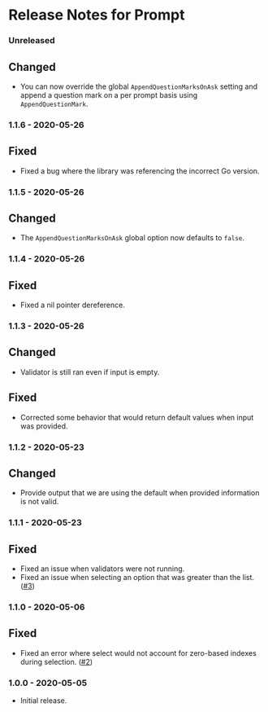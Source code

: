 # Release Notes for Prompt

### Unreleased

## Changed
- You can now override the global `AppendQuestionMarksOnAsk` setting and append a question mark on a per prompt basis using `AppendQuestionMark`.

### 1.1.6 - 2020-05-26

## Fixed
- Fixed a bug where the library was referencing the incorrect Go version.

### 1.1.5 - 2020-05-26

## Changed
- The `AppendQuestionMarksOnAsk` global option now defaults to `false`.

### 1.1.4 - 2020-05-26

## Fixed
- Fixed a nil pointer dereference.

### 1.1.3 - 2020-05-26

## Changed
- Validator is still ran even if input is empty.

## Fixed
- Corrected some behavior that would return default values when input was provided.

### 1.1.2 - 2020-05-23

## Changed
- Provide output that we are using the default when provided information is not valid.

### 1.1.1 - 2020-05-23

## Fixed
- Fixed an issue when validators were not running.
- Fixed an issue when selecting an option that was greater than the list. ([#3](https://github.com/pixelandtonic/prompt/issues/3))

### 1.1.0 - 2020-05-06

## Fixed
- Fixed an error where select would not account for zero-based indexes during selection. ([#2](https://github.com/pixelandtonic/prompt/issues/2))

### 1.0.0 - 2020-05-05
- Initial release.

